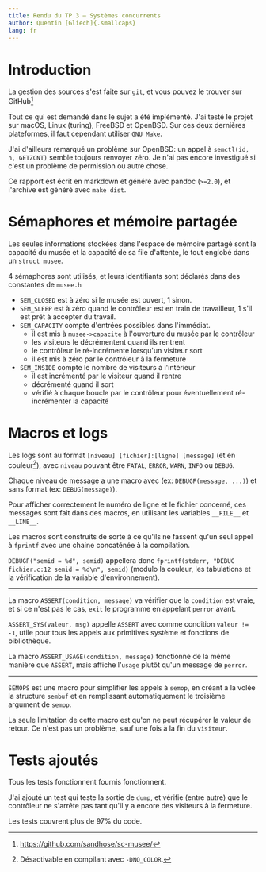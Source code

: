```yaml
---
title: Rendu du TP 3 – Systèmes concurrents
author: Quentin [Gliech]{.smallcaps}
lang: fr
---
```


# Introduction

La gestion des sources s'est faite sur `git`, et vous pouvez le trouver sur GitHub[^1]

Tout ce qui est demandé dans le sujet a été implémenté. J'ai testé le projet sur macOS, Linux (turing), FreeBSD et OpenBSD.
Sur ces deux dernières plateformes, il faut cependant utiliser `GNU Make`.

J'ai d'ailleurs remarqué un problème sur OpenBSD: un appel à `semctl(id, n, GETZCNT)` semble toujours renvoyer zéro. 
Je n'ai pas encore investigué si c'est un problème de permission ou autre chose.

Ce rapport est écrit en markdown et généré avec pandoc (`>=2.0`), et l'archive est généré avec `make dist`.

[^1]: <https://github.com/sandhose/sc-musee/>

# Sémaphores et mémoire partagée

Les seules informations stockées dans l'espace de mémoire partagé sont la capacité du musée et la capacité de sa file d'attente, le tout englobé dans un `struct musee`.

4 sémaphores sont utilisés, et leurs identifiants sont déclarés dans des constantes de `musee.h`

 - `SEM_CLOSED` est à zéro si le musée est ouvert, 1 sinon.
 - `SEM_SLEEP` est à zéro quand le contrôleur est en train de travailleur, 1 s'il est prêt à accepter du travail.
 - `SEM_CAPACITY` compte d'entrées possibles dans l'immédiat.
   - il est mis à `musee->capacite` à l'ouverture du musée par le contrôleur
   - les visiteurs le décrémentent quand ils rentrent
   - le contrôleur le ré-incrémente lorsqu'un visiteur sort
   - il est mis à zéro par le contrôleur à la fermeture
 - `SEM_INSIDE` compte le nombre de visiteurs à l'intérieur
   - il est incrémenté par le visiteur quand il rentre
   - décrémenté quand il sort
   - vérifié à chaque boucle par le contrôleur pour éventuellement ré-incrémenter la capacité


# Macros et logs

Les logs sont au format `[niveau] [fichier]:[ligne] [message]` (et en couleur[^color]), avec `niveau` pouvant être `FATAL`, `ERROR`, `WARN`, `INFO` ou `DEBUG`.

[^color]: Désactivable en compilant avec `-DNO_COLOR`.

Chaque niveau de message a une macro avec (ex: `DEBUGF(message, ...)`) et sans format (ex: `DEBUG(message)`).

Pour afficher correctement le numéro de ligne et le fichier concerné, ces messages sont fait dans des macros, en utilisant les variables `__FILE__` et `__LINE__`.

Les macros sont construits de sorte à ce qu'ils ne fassent qu'un seul appel à `fprintf` avec une chaine concaténée à la compilation.

`DEBUGF("semid = %d", semid)` appellera donc `fprintf(stderr, "DEBUG fichier.c:12 semid = %d\n", semid)` (modulo la couleur, les tabulations et la vérification de la variable d'environnement).

---

La macro `ASSERT(condition, message)` va vérifier que la `condition` est vraie, et si ce n'est pas le cas, `exit` le programme en appelant `perror` avant.

`ASSERT_SYS(valeur, msg)` appelle `ASSERT` avec comme condition `valeur != -1`, utile pour tous les appels aux primitives système et fonctions de bibliothèque.

La macro `ASSERT_USAGE(condition, message)` fonctionne de la même manière que `ASSERT`, mais affiche l'`usage` plutôt qu'un message de `perror`.

---

`SEMOPS` est une macro pour simplifier les appels à `semop`, en créant à la volée la structure `sembuf` et en remplissant automatiquement le troisième argument de `semop`.

La seule limitation de cette macro est qu'on ne peut récupérer la valeur de retour.
Ce n'est pas un problème, sauf une fois à la fin du `visiteur`.


# Tests ajoutés

Tous les tests fonctionnent fournis fonctionnent.

J'ai ajouté un test qui teste la sortie de `dump`, et vérifie (entre autre) que le contrôleur ne s'arrête pas tant qu'il y a encore des visiteurs à la fermeture.

Les tests couvrent plus de 97% du code.
